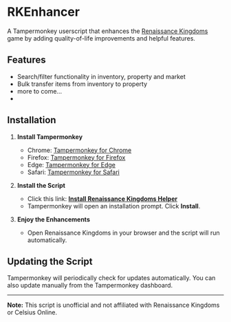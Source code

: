 # RKEnhancer

A Tampermonkey userscript that enhances the [Renaissance Kingdoms](https://www.renaissancekingdoms.com/) game by adding quality-of-life improvements and helpful features.

## Features
- Search/filter functionality in inventory, property and market
- Bulk transfer items from inventory to property
- more to come...
- 
## Installation

1. **Install Tampermonkey**
   - Chrome: [Tampermonkey for Chrome](https://chrome.google.com/webstore/detail/tampermonkey/dhdgffkkebhmkfjojejmpbldmpobfkfo)
   - Firefox: [Tampermonkey for Firefox](https://addons.mozilla.org/firefox/addon/tampermonkey/)
   - Edge: [Tampermonkey for Edge](https://microsoftedge.microsoft.com/addons/detail/tampermonkey/iikmkjmpaadaobahmlepeloendndfphd)
   - Safari: [Tampermonkey for Safari](https://www.tampermonkey.net/?browser=safari)

2. **Install the Script**
   - Click this link: **[Install Renaissance Kingdoms Helper](https://github.com/wonsh/RKEnhancer/blob/main/RKenhancer.user.js)**  
   - Tampermonkey will open an installation prompt. Click **Install**.

3. **Enjoy the Enhancements**
   - Open Renaissance Kingdoms in your browser and the script will run automatically.

## Updating the Script
Tampermonkey will periodically check for updates automatically. You can also update manually from the Tampermonkey dashboard.

---

**Note:** This script is unofficial and not affiliated with Renaissance Kingdoms or Celsius Online.
